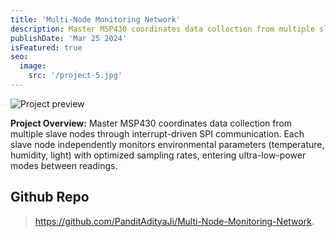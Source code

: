 ```yaml
---
title: 'Multi-Node Monitoring Network'
description: Master MSP430 coordinates data collection from multiple slave nodes through interrupt-driven SPI communication.
publishDate: 'Mar 25 2024'
isFeatured: true
seo:
  image:
    src: '/project-5.jpg'
---
```


![Project preview](/project-5.jpg)



**Project Overview:**
Master MSP430 coordinates data collection from multiple slave nodes through interrupt-driven SPI communication. Each slave node independently monitors environmental parameters (temperature, humidity, light) with optimized sampling rates, entering ultra-low-power modes between readings.

## Github Repo
> https://github.com/PanditAdityaJi/Multi-Node-Monitoring-Network.


